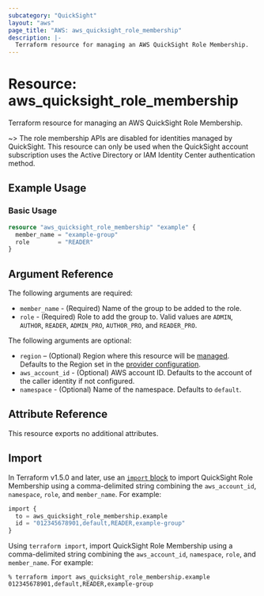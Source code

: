 ```yaml
---
subcategory: "QuickSight"
layout: "aws"
page_title: "AWS: aws_quicksight_role_membership"
description: |-
  Terraform resource for managing an AWS QuickSight Role Membership.
---
```

# Resource: aws_quicksight_role_membership

Terraform resource for managing an AWS QuickSight Role Membership.

~> The role membership APIs are disabled for identities managed by QuickSight. This resource can only be used when the QuickSight account subscription uses the Active Directory or IAM Identity Center authentication method.

## Example Usage

### Basic Usage

```terraform
resource "aws_quicksight_role_membership" "example" {
  member_name = "example-group"
  role        = "READER"
}
```

## Argument Reference

The following arguments are required:

* `member_name` - (Required) Name of the group to be added to the role.
* `role` - (Required) Role to add the group to. Valid values are `ADMIN`, `AUTHOR`, `READER`, `ADMIN_PRO`, `AUTHOR_PRO`, and `READER_PRO`.

The following arguments are optional:

* `region` – (Optional) Region where this resource will be [managed](https://docs.aws.amazon.com/general/latest/gr/rande.html#regional-endpoints). Defaults to the Region set in the [provider configuration](https://registry.terraform.io/providers/hashicorp/aws/latest/docs#aws-configuration-reference).
* `aws_account_id` - (Optional) AWS account ID. Defaults to the account of the caller identity if not configured.
* `namespace` - (Optional) Name of the namespace. Defaults to `default`.

## Attribute Reference

This resource exports no additional attributes.

## Import

In Terraform v1.5.0 and later, use an [`import` block](https://developer.hashicorp.com/terraform/language/import) to import QuickSight Role Membership using a comma-delimited string combining the `aws_account_id`, `namespace`, `role`, and `member_name`. For example:

```terraform
import {
  to = aws_quicksight_role_membership.example
  id = "012345678901,default,READER,example-group"
}
```

Using `terraform import`, import QuickSight Role Membership using a comma-delimited string combining the `aws_account_id`, `namespace`, `role`, and `member_name`. For example:

```console
% terraform import aws_quicksight_role_membership.example 012345678901,default,READER,example-group
```
